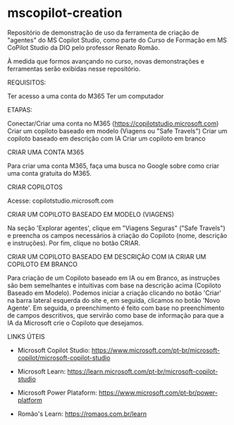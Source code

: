 # mscopilot-creation

Repositório de demonstração de uso da ferramenta de criação de "agentes" do MS Copilot Studio, como parte do Curso de Formação em MS CoPilot Studio da DIO pelo professor Renato Romão.

À medida que formos avançando no curso, novas demonstrações e ferramentas serão exibidas nesse repositório.

REQUISITOS:

Ter acesso a uma conta do M365
Ter um computador

ETAPAS:

Conectar/Criar uma conta no M365
(https://copilotstudio.microsoft.com)
Criar um copiloto baseado em modelo (Viagens ou "Safe Travels")
Criar um copiloto baseado em descrição com IA
Criar um copiloto em branco

CRIAR UMA CONTA M365

Para criar uma conta M365, faça uma busca no Google sobre como criar uma conta gratuita do M365.

CRIAR COPILOTOS

Acesse: copilotstudio.microsoft.com

CRIAR UM COPILOTO BASEADO EM MODELO (VIAGENS)

Na seção 'Explorar agentes', clique em "Viagens Seguras" ("Safe Travels") e preencha os campos necessários à criação do Copiloto (nome, descrição e instruções). Por fim, clique no botão CRIAR.

CRIAR UM COPILOTO BASEADO EM DESCRIÇÃO COM IA
CRIAR UM COPILOTO EM BRANCO

Para criação de um Copiloto baseado em IA ou em Branco, as instruções são bem semelhantes e intuitivas com base na descrição acima (Copiloto Baseado em Modelo).
Podemos iniciar a criação clicando no botão 'Criar' na barra lateral esquerda do site e, em seguida, clicamos no botão 'Novo Agente'.
Em seguida, o preenchimento é feito com base no preenchimento de campos descritivos, que servirão como base de informação para que a IA da Microsoft crie o Copiloto que desejamos.

LINKS ÚTEIS

- Microsoft Copilot Studio:
https://www.microsoft.com/pt-br/microsoft-copilot/microsoft-copilot-studio

- Microsoft Learn:
https://learn.microsoft.com/pt-br/microsoft-copilot-studio

- Microsoft Power Plataform:
https://www.microsoft.com/pt-br/power-platform

- Romão's Learn:
https://romaos.com.br/learn

